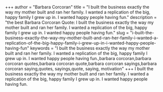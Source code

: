 +++
author = "Barbara Corcoran"
title = "I built the business exactly the way my mother built and ran her family. I wanted a replication of the big, happy family I grew up in. I wanted happy people having fun."
description = "the best Barbara Corcoran Quote: I built the business exactly the way my mother built and ran her family. I wanted a replication of the big, happy family I grew up in. I wanted happy people having fun."
slug = "i-built-the-business-exactly-the-way-my-mother-built-and-ran-her-family-i-wanted-a-replication-of-the-big-happy-family-i-grew-up-in-i-wanted-happy-people-having-fun"
keywords = "I built the business exactly the way my mother built and ran her family. I wanted a replication of the big, happy family I grew up in. I wanted happy people having fun.,barbara corcoran,barbara corcoran quotes,barbara corcoran quote,barbara corcoran sayings,barbara corcoran saying,quotes, sayings,quote, saying, motivation"
+++
I built the business exactly the way my mother built and ran her family. I wanted a replication of the big, happy family I grew up in. I wanted happy people having fun.
